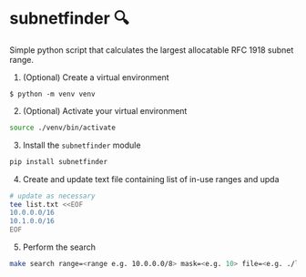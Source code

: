 # subnetfinder 🔍

Simple python script that calculates the largest allocatable RFC 1918 subnet range.


1. (Optional) Create a virtual environment 

`$ python -m venv venv`

2. (Optional) Activate your virtual environment

```sh
source ./venv/bin/activate

```

3. Install the `subnetfinder` module

```sh
pip install subnetfinder
```

4. Create and update text file containing list of in-use ranges and upda

```sh
# update as necessary
tee list.txt <<EOF
10.0.0.0/16
10.1.0.0/16
EOF
```

5. Perform the search
```sh
make search range=<range e.g. 10.0.0.0/8> mask=<e.g. 10> file=<e.g. ./list.txt>
```